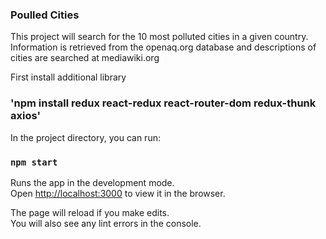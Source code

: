 ### Poulled Cities ###

This project will search for the 10 most polluted cities in a given country. Information is retrieved from the openaq.org database and descriptions of cities are searched at mediawiki.org


First install additional library

### 'npm install redux react-redux react-router-dom  redux-thunk axios'

In the project directory, you can run:

### `npm start`

Runs the app in the development mode.<br>
Open [http://localhost:3000](http://localhost:3000) to view it in the browser.

The page will reload if you make edits.<br>
You will also see any lint errors in the console.
